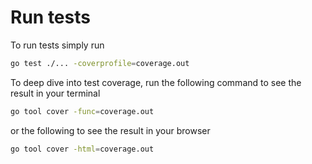 # Run tests

To run tests simply run

```sh
go test ./... -coverprofile=coverage.out
```

To deep dive into test coverage, run the following command to see the result in your terminal

```sh
go tool cover -func=coverage.out
```

or the following to see the result in your browser

```sh
go tool cover -html=coverage.out
```
